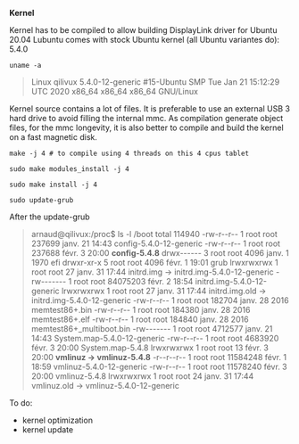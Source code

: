 **Kernel**

Kernel has to be compiled to allow building DisplayLink driver for Ubuntu 20.04
Lubuntu comes with stock Ubuntu kernel (all Ubuntu variantes do): 5.4.0

`uname -a`
> Linux qilivux 5.4.0-12-generic #15-Ubuntu SMP Tue Jan 21 15:12:29 UTC 2020 x86_64 x86_64 x86_64 GNU/Linux



Kernel source contains a lot of files. It is preferable to use an external USB 3 hard drive to avoid filling the internal mmc. As compilation generate object files, for the mmc longevity, it is also better to compile and build the kernel on a fast magnetic disk.

```
make -j 4 # to compile using 4 threads on this 4 cpus tablet

sudo make modules_install -j 4

sudo make install -j 4

sudo update-grub
``` 

After the update-grub
> arnaud@qilivux:/proc$ ls -l /boot
> total 114940
> -rw-r--r-- 1 root root   237699 janv. 21 14:43 config-5.4.0-12-generic
> -rw-r--r-- 1 root root   237688 févr.  3 20:00 **config-5.4.8**
> drwx------ 3 root root     4096 janv.  1  1970 efi
> drwxr-xr-x 5 root root     4096 févr.  1 19:01 grub
> lrwxrwxrwx 1 root root       27 janv. 31 17:44 initrd.img -> initrd.img-5.4.0-12-generic
> -rw------- 1 root root 84075203 févr.  2 18:54 initrd.img-5.4.0-12-generic
> lrwxrwxrwx 1 root root       27 janv. 31 17:44 initrd.img.old -> initrd.img-5.4.0-12-generic
> -rw-r--r-- 1 root root   182704 janv. 28  2016 memtest86+.bin
> -rw-r--r-- 1 root root   184380 janv. 28  2016 memtest86+.elf
> -rw-r--r-- 1 root root   184840 janv. 28  2016 memtest86+_multiboot.bin
> -rw------- 1 root root  4712577 janv. 21 14:43 System.map-5.4.0-12-generic
> -rw-r--r-- 1 root root  4683920 févr.  3 20:00 System.map-5.4.8
> lrwxrwxrwx 1 root root       13 févr.  3 20:00 **vmlinuz -> vmlinuz-5.4.8**
> -r--r--r-- 1 root root 11584248 févr.  1 18:59 vmlinuz-5.4.0-12-generic
> -rw-r--r-- 1 root root 11578240 févr.  3 20:00 vmlinuz-5.4.8
> lrwxrwxrwx 1 root root       24 janv. 31 17:44 vmlinuz.old -> vmlinuz-5.4.0-12-generic



To do: 
- kernel optimization
- kernel update
